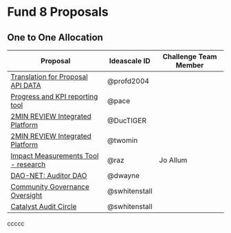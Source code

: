 # Fund 8 Proposals

## One to One Allocation

| Proposal                                                                           | Ideascale ID  | Challenge Team Member  |
| ---------------------------------------------------------------------------------- | ------------- | ---------------------- |
| [Translation for Proposal API DATA](https://cardano.ideascale.com/c/idea/383962)   | @profd2004    |                        |
| [Progress and KPI reporting tool](https://cardano.ideascale.com/c/idea/382425)     | @pace         |                        |
| [2MIN REVIEW Integrated Platform](https://cardano.ideascale.com/c/idea/384807)     | @DucTIGER     |                        |
| [2MIN REVIEW Integrated Platform](https://cardano.ideascale.com/c/idea/384807)     | @twomin       |                        |
| [Impact Measurements Tool - research](https://cardano.ideascale.com/c/idea/383628) | @raz          | Jo Allum               |
| [DAO-NET: Auditor DAO](https://cardano.ideascale.com/c/idea/381404)                | @dwayne       |                        |
| [Community Governance Oversight](https://cardano.ideascale.com/c/idea/383517)      | @swhitenstall |                        |
| [Catalyst Audit Circle](https://cardano.ideascale.com/c/idea/381354)               | @swhitenstall |                        |

ccccc
